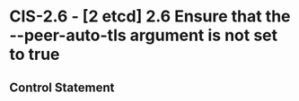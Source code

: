 # CIS-2.6 - \[2 etcd\] 2.6 Ensure that the --peer-auto-tls argument is not set to true

## Control Statement
